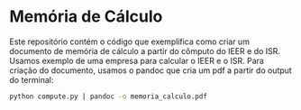 # Memória de Cálculo

Este repositório contém o código que exemplifica como criar um documento de memória de cálculo a partir do cômputo do IEER e do ISR. Usamos exemplo de uma empresa para calcular o IEER e o ISR. Para criação do documento, usamos o pandoc que cria um pdf a partir do output do terminal:

```bash
python compute.py | pandoc -o memoria_calculo.pdf
```

